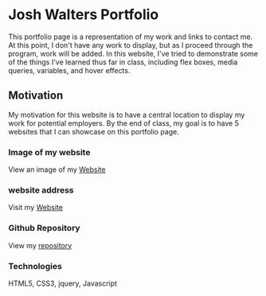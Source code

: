 # Josh Walters Portfolio
This portfolio page is a representation of my work and links to contact me.  At this point, I don't have any work to display, but as I proceed through the program, work will be added. In this website, I've tried to demonstrate some of the things I've learned thus far in class, including flex boxes, media queries,  variables, and hover effects.

## Motivation
My motivation for this website is to have a central location to display my work for potential employers. By the end of class, my goal is to have 5 websites that I can showcase on this portfolio page.

### Image of my website
View an image of my [Website](Assets/Images/website-screenshot.png)

### website address
Visit my [Website](https://joshwalters34.github.io/Portfolio/)

### Github Repository
View my [repository](https://github.com/joshwalters34/Portfolio)

### Technologies
HTML5, CSS3, jquery, Javascript

